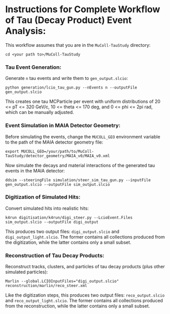 # Instructions for Complete Workflow of Tau (Decay Product) Event Analysis:
This workflow assumes that you are in the `MuColl-TauStudy` directory:

`cd <your path to>/MuColl-TauStudy`

### Tau Event Generation:
Generate `n` tau events and write them to `gen_output.slcio`:

`python generation/lcio_tau_gun.py --nEvents n --outputFile gen_output.slcio`

This creates one tau MCParticle per event with uniform distributions of 20 <= pT <= 320 GeV/c, 10 <= theta <= 170 deg, and 0 <= phi <= 2pi rad, which can be manually adjusted.

### Event Simulation in MAIA Detector Geometry:
Before simulating the events, change the `MUCOLL_GEO` environment variable to the path of the MAIA detector geometry file:

`export MUCOLL_GEO=/your/path/to/MuColl-TauStudy/detector_geometry/MAIA_v0/MAIA_v0.xml`

Now simulate the decays and material interactions of the generated tau events in the MAIA detector:

`ddsim --steeringFile simulation/steer_sim_tau_gun.py --inputFile gen_output.slcio --outputFile sim_output.slcio`

### Digitization of Simulated Hits:
Convert simulated hits into realistic hits:

`k4run digitisation/k4run/digi_steer.py --LcioEvent.Files sim_output.slcio --outputFile digi_output`

This produces two output files: `digi_output.slcio` and `digi_output_light.slcio`. The former contains all collections produced from the digitization, while the latter contains only a small subset.

### Reconstruction of Tau Decay Products:
Reconstruct tracks, clusters, and particles of tau decay products (plus other simulated particles):

`Marlin --global.LCIOInputFiles="digi_output.slcio" reconstruction/marlin/reco_steer.xml`

Like the digitization steps, this produces two output files: `reco_output.slcio` and `reco_output_light.slcio`. The former contains all collections produced from the reconstruction, while the latter contains only a small subset.
